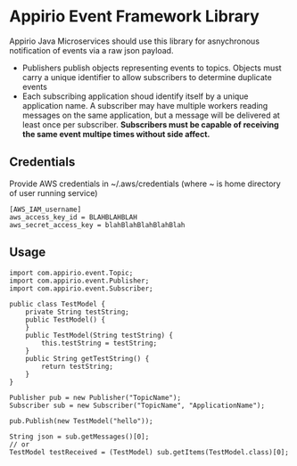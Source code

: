 # Appirio Event Framework Library

Appirio Java Microservices should use this library for asnychronous notification of events via a raw json payload. 

* Publishers publish objects representing events to topics. Objects must carry a unique identifier to allow subscribers to determine duplicate events
* Each subscribing application shoud identify itself by a unique application name. A subscriber may have multiple workers reading messages on the same application, but a message will be delivered at least once per subscriber. <b>Subscribers must be capable of receiving the same event multipe times without side affect.</b>

## Credentials
Provide AWS credentials in ~/.aws/credentials (where ~ is home directory of user running service) 
```
[AWS_IAM_username]
aws_access_key_id = BLAHBLAHBLAH
aws_secret_access_key = blahBlahBlahBlahBlah
```

## Usage
```
import com.appirio.event.Topic;
import com.appirio.event.Publisher;
import com.appirio.event.Subscriber;

public class TestModel {
    private String testString;
    public TestModel() {
    }
    public TestModel(String testString) {
        this.testString = testString;
    }
    public String getTestString() {
        return testString;
    }
}

Publisher pub = new Publisher("TopicName");
Subscriber sub = new Subscriber("TopicName", "ApplicationName");

pub.Publish(new TestModel("hello"));

String json = sub.getMessages()[0];
// or
TestModel testReceived = (TestModel) sub.getItems(TestModel.class)[0];
```
